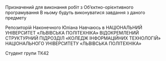 Призначений для виконання робіт з Об’єктно-орієнтивного програмування 
В ньому будуть виконуватися завдання з даного предмету 

Репозиторій Наконечного Юліана 
Навчаюсь в НАЦІОНАЛЬНИЙ УНІВЕРСИТЕТ «ЛЬВІВСЬКА ПОЛІТЕХНІКА»
ВІДОКРЕМЛЕНИЙ СТРУКТУРНИЙ ПІДРОЗДІЛ «КОЛЕДЖ ІНФОРМАЦІЙНИХ ТЕХНОЛОГІЙ» НАЦІОНАЛЬНОГО УНІВЕРСИТЕТУ «ЛЬВІВСЬКА ПОЛІТЕХНІКА»

Студент групи ТК42


